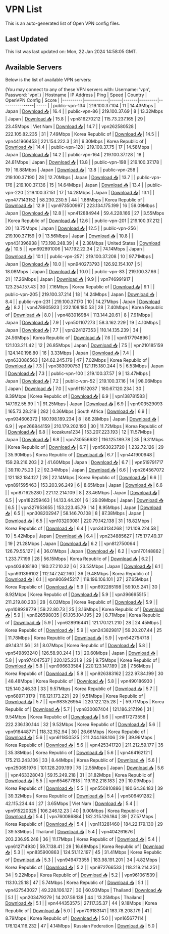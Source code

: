 # VPN List

This is an auto-generated list of Open VPN config files.

## Last Updated

This list was last updated on: Mon, 22 Jan 2024 14:58:05 GMT.

## Available Servers

Below is the list of available VPN servers:

(You may connect to any of these VPN servers with: Username: 'vpn', Password: 'vpn'.)
| Hostname | IP Address | Ping | Speed | Country | OpenVPN Config | Score |
|----------|------------|------|-------|---------|----------------| ----- |
| public-vpn-134 | 219.100.37.104 | 11 | 14.43Mbps | Japan | [Download 📥](./configs/server_0_JP.ovpn) | 16.4 |
| public-vpn-86 | 219.100.37.69 | 8 | 13.32Mbps | Japan | [Download 📥](./configs/server_1_JP.ovpn) | 15.8 |
| vpn816270212 | 115.73.237.165 | 29 | 23.45Mbps | Viet Nam | [Download 📥](./configs/server_2_VN.ovpn) | 14.7 |
| vpn262580528 | 222.105.82.235 | 31 | 7.49Mbps | Korea Republic of | [Download 📥](./configs/server_3_KR.ovpn) | 14.5 |
| vpn441966453 | 221.154.222.3 | 31 | 9.30Mbps | Korea Republic of | [Download 📥](./configs/server_4_KR.ovpn) | 14.4 |
| public-vpn-128 | 219.100.37.75 | 17 | 14.58Mbps | Japan | [Download 📥](./configs/server_5_JP.ovpn) | 14.2 |
| public-vpn-164 | 219.100.37.128 | 18 | 24.81Mbps | Japan | [Download 📥](./configs/server_6_JP.ovpn) | 13.8 |
| public-vpn-198 | 219.100.37.178 | 19 | 16.88Mbps | Japan | [Download 📥](./configs/server_7_JP.ovpn) | 13.8 |
| public-vpn-258 | 219.100.37.190 | 28 | 12.70Mbps | Japan | [Download 📥](./configs/server_8_JP.ovpn) | 13.7 |
| public-vpn-176 | 219.100.37.136 | 15 | 14.64Mbps | Japan | [Download 📥](./configs/server_9_JP.ovpn) | 13.4 |
| public-vpn-220 | 219.100.37.151 | 17 | 14.28Mbps | Japan | [Download 📥](./configs/server_10_JP.ovpn) | 13.1 |
| vpn477143152 | 58.230.230.5 | 44 | 1.88Mbps | Korea Republic of | [Download 📥](./configs/server_11_KR.ovpn) | 12.9 |
| vpn973500997 | 223.134.175.199 | 16 | 59.09Mbps | Japan | [Download 📥](./configs/server_12_JP.ovpn) | 12.8 |
| vpn412884944 | 59.4.228.166 | 27 | 3.55Mbps | Korea Republic of | [Download 📥](./configs/server_13_KR.ovpn) | 12.6 |
| public-vpn-201 | 219.100.37.212 | 20 | 13.75Mbps | Japan | [Download 📥](./configs/server_14_JP.ovpn) | 12.5 |
| public-vpn-256 | 219.100.37.159 | 9 | 13.56Mbps | Japan | [Download 📥](./configs/server_15_JP.ovpn) | 10.8 |
| vpn431396938 | 173.198.248.39 | 4 | 2.38Mbps | United States | [Download 📥](./configs/server_16_US.ovpn) | 10.5 |
| vpn692891006 | 147.192.22.34 | 2 | 74.14Mbps | Japan | [Download 📥](./configs/server_17_JP.ovpn) | 10.1 |
| public-vpn-257 | 219.100.37.208 | 10 | 97.71Mbps | Japan | [Download 📥](./configs/server_18_JP.ovpn) | 10.0 |
| vpn940273793 | 126.92.154.107 | 5 | 18.08Mbps | Japan | [Download 📥](./configs/server_19_JP.ovpn) | 10.0 |
| public-vpn-83 | 219.100.37.66 | 21 | 17.26Mbps | Japan | [Download 📥](./configs/server_20_JP.ovpn) | 9.9 |
| vpn746991917 | 123.254.157.43 | 30 | 7.16Mbps | Korea Republic of | [Download 📥](./configs/server_21_KR.ovpn) | 9.1 |
| public-vpn-205 | 219.100.37.214 | 18 | 14.24Mbps | Japan | [Download 📥](./configs/server_22_JP.ovpn) | 8.4 |
| public-vpn-231 | 219.100.37.170 | 10 | 14.27Mbps | Japan | [Download 📥](./configs/server_23_JP.ovpn) | 8.2 |
| vpn478905923 | 222.108.180.53 | 28 | 7.40Mbps | Korea Republic of | [Download 📥](./configs/server_24_KR.ovpn) | 8.0 |
| vpn483016984 | 113.144.20.61 | 8 | 7.91Mbps | Japan | [Download 📥](./configs/server_25_JP.ovpn) | 7.9 |
| vpn501107273 | 58.3.162.229 | 19 | 4.10Mbps | Japan | [Download 📥](./configs/server_26_JP.ovpn) | 7.7 |
| vpn224127353 | 110.14.135.239 | 34 | 24.56Mbps | Korea Republic of | [Download 📥](./configs/server_27_KR.ovpn) | 7.6 |
| vpn517794896 | 121.103.211.42 | 12 | 26.85Mbps | Japan | [Download 📥](./configs/server_28_JP.ovpn) | 7.5 |
| vpn210185159 | 124.140.198.80 | 16 | 3.33Mbps | Japan | [Download 📥](./configs/server_29_JP.ovpn) | 7.4 |
| vpn633086563 | 124.62.245.179 | 47 | 7.02Mbps | Korea Republic of | [Download 📥](./configs/server_30_KR.ovpn) | 7.3 |
| vpn383090753 | 121.115.180.244 | 5 | 6.53Mbps | Japan | [Download 📥](./configs/server_31_JP.ovpn) | 7.3 |
| public-vpn-100 | 219.100.37.57 | 9 | 13.47Mbps | Japan | [Download 📥](./configs/server_32_JP.ovpn) | 7.2 |
| public-vpn-52 | 219.100.37.16 | 14 | 98.06Mbps | Japan | [Download 📥](./configs/server_33_JP.ovpn) | 7.0 |
| vpn911512037 | 180.67.120.234 | 30 | 8.39Mbps | Korea Republic of | [Download 📥](./configs/server_34_KR.ovpn) | 6.9 |
| vpn138781583 | 147.192.55.99 | 1 | 91.25Mbps | Japan | [Download 📥](./configs/server_35_JP.ovpn) | 6.9 |
| vpn903529093 | 165.73.28.219 | 282 | 0.36Mbps | South Africa | [Download 📥](./configs/server_36_ZA.ovpn) | 6.9 |
| vpn934606372 | 180.198.189.234 | 8 | 86.28Mbps | Japan | [Download 📥](./configs/server_37_JP.ovpn) | 6.9 |
| vpn266844159 | 210.179.202.193 | 30 | 11.72Mbps | Korea Republic of | [Download 📥](./configs/server_38_KR.ovpn) | 6.8 |
| kozakura1234 | 153.207.223.193 | 12 | 11.57Mbps | Japan | [Download 📥](./configs/server_39_JP.ovpn) | 6.8 |
| vpn730556632 | 116.125.189.78 | 35 | 9.31Mbps | Korea Republic of | [Download 📥](./configs/server_40_KR.ovpn) | 6.7 |
| vpn563023720 | 1.232.72.126 | 29 | 35.90Mbps | Korea Republic of | [Download 📥](./configs/server_41_KR.ovpn) | 6.7 |
| vpn441900948 | 159.28.216.203 | 2 | 41.60Mbps | Japan | [Download 📥](./configs/server_42_JP.ovpn) | 6.7 |
| vpn519791717 | 39.110.75.23 | 2 | 92.34Mbps | Japan | [Download 📥](./configs/server_43_JP.ovpn) | 6.6 |
| vpn264567072 | 121.182.184.127 | 28 | 22.14Mbps | Korea Republic of | [Download 📥](./configs/server_44_KR.ovpn) | 6.6 |
| vpn891595463 | 153.203.96.249 | 6 | 8.65Mbps | Japan | [Download 📥](./configs/server_45_JP.ovpn) | 6.6 |
| vpn871625280 | 221.12.214.109 | 8 | 23.46Mbps | Japan | [Download 📥](./configs/server_46_JP.ovpn) | 6.5 |
| vpn182259463 | 14.133.44.201 | 6 | 29.09Mbps | Japan | [Download 📥](./configs/server_47_JP.ovpn) | 6.5 |
| vpn327953655 | 153.223.45.79 | 14 | 8.95Mbps | Japan | [Download 📥](./configs/server_48_JP.ovpn) | 6.5 |
| vpn308202947 | 58.146.70.108 | 8 | 87.38Mbps | Japan | [Download 📥](./configs/server_49_JP.ovpn) | 6.5 |
| vpn103203081 | 220.79.142.138 | 31 | 18.82Mbps | Korea Republic of | [Download 📥](./configs/server_50_KR.ovpn) | 6.4 |
| vpn343134268 | 121.109.224.58 | 10 | 5.42Mbps | Japan | [Download 📥](./configs/server_51_JP.ovpn) | 6.4 |
| vpn234885627 | 175.177.49.37 | 19 | 21.28Mbps | Japan | [Download 📥](./configs/server_52_JP.ovpn) | 6.2 |
| vpn812750064 | 126.79.55.127 | 4 | 36.01Mbps | Japan | [Download 📥](./configs/server_53_JP.ovpn) | 6.2 |
| vpn170148862 | 1.233.77.199 | 28 | 56.15Mbps | Korea Republic of | [Download 📥](./configs/server_54_KR.ovpn) | 6.2 |
| vpn403408180 | 180.27.210.32 | 6 | 23.53Mbps | Japan | [Download 📥](./configs/server_55_JP.ovpn) | 6.1 |
| vpn931396102 | 112.147.242.160 | 36 | 9.48Mbps | Korea Republic of | [Download 📥](./configs/server_56_KR.ovpn) | 6.1 |
| vpn906945217 | 119.196.106.101 | 27 | 27.65Mbps | Korea Republic of | [Download 📥](./configs/server_57_KR.ovpn) | 5.9 |
| vpn692285198 | 59.10.5.241 | 30 | 8.92Mbps | Korea Republic of | [Download 📥](./configs/server_58_KR.ovpn) | 5.9 |
| vpn396695515 | 211.219.80.233 | 28 | 6.02Mbps | Korea Republic of | [Download 📥](./configs/server_59_KR.ovpn) | 5.9 |
| vpn108928779 | 59.22.80.73 | 25 | 3.16Mbps | Korea Republic of | [Download 📥](./configs/server_60_KR.ovpn) | 5.9 |
| vpn626598035 | 61.105.104.195 | 29 | 8.71Mbps | Korea Republic of | [Download 📥](./configs/server_61_KR.ovpn) | 5.9 |
| vpn628916441 | 121.170.121.210 | 28 | 24.45Mbps | Korea Republic of | [Download 📥](./configs/server_62_KR.ovpn) | 5.9 |
| vpn243829817 | 59.20.207.44 | 25 | 11.78Mbps | Korea Republic of | [Download 📥](./configs/server_63_KR.ovpn) | 5.9 |
| vpn542754718 | 49.143.11.56 | 31 | 8.07Mbps | Korea Republic of | [Download 📥](./configs/server_64_KR.ovpn) | 5.8 |
| vpn549893240 | 126.58.90.244 | 13 | 20.60Mbps | Japan | [Download 📥](./configs/server_65_JP.ovpn) | 5.8 |
| vpn974047537 | 220.125.231.9 | 29 | 9.75Mbps | Korea Republic of | [Download 📥](./configs/server_66_KR.ovpn) | 5.8 |
| vpn996633584 | 220.123.147.189 | 28 | 7.56Mbps | Korea Republic of | [Download 📥](./configs/server_67_KR.ovpn) | 5.8 |
| vpn926383162 | 222.97.84.199 | 30 | 48.48Mbps | Korea Republic of | [Download 📥](./configs/server_68_KR.ovpn) | 5.8 |
| vpn490186930 | 125.140.246.33 | 33 | 9.57Mbps | Korea Republic of | [Download 📥](./configs/server_69_KR.ovpn) | 5.7 |
| vpn689713179 | 116.121.173.221 | 29 | 9.51Mbps | Korea Republic of | [Download 📥](./configs/server_70_KR.ovpn) | 5.7 |
| vpn983526954 | 220.122.125.28 | - | 59.71Mbps | Korea Republic of | [Download 📥](./configs/server_71_KR.ovpn) | 5.7 |
| vpn830087404 | 121.186.217.196 | 31 | 9.54Mbps | Korea Republic of | [Download 📥](./configs/server_72_KR.ovpn) | 5.6 |
| vpn817273558 | 222.236.130.144 | 32 | 9.52Mbps | Korea Republic of | [Download 📥](./configs/server_73_KR.ovpn) | 5.6 |
| vpn916448771 | 118.32.152.94 | 30 | 26.66Mbps | Korea Republic of | [Download 📥](./configs/server_74_KR.ovpn) | 5.6 |
| vpn611850525 | 211.244.168.106 | 29 | 39.99Mbps | Korea Republic of | [Download 📥](./configs/server_75_KR.ovpn) | 5.6 |
| vpn425341720 | 211.212.59.177 | 35 | 35.38Mbps | Korea Republic of | [Download 📥](./configs/server_76_KR.ovpn) | 5.6 |
| vpn464162121 | 175.213.243.106 | 33 | 8.44Mbps | Korea Republic of | [Download 📥](./configs/server_77_KR.ovpn) | 5.6 |
| vpn250651976 | 101.128.209.199 | 76 | 2.55Mbps | Japan | [Download 📥](./configs/server_78_JP.ovpn) | 5.6 |
| vpn463328043 | 59.15.249.218 | 31 | 31.82Mbps | Korea Republic of | [Download 📥](./configs/server_79_KR.ovpn) | 5.5 |
| vpn654677818 | 119.192.218.183 | 29 | 10.09Mbps | Korea Republic of | [Download 📥](./configs/server_80_KR.ovpn) | 5.5 |
| vpn550810886 | 180.64.36.183 | 39 | 39.32Mbps | Korea Republic of | [Download 📥](./configs/server_81_KR.ovpn) | 5.4 |
| vpn506491282 | 42.115.234.44 | 27 | 3.65Mbps | Viet Nam | [Download 📥](./configs/server_82_VN.ovpn) | 5.4 |
| vpn915220325 | 106.246.12.23 | 40 | 9.00Mbps | Korea Republic of | [Download 📥](./configs/server_83_KR.ovpn) | 5.4 |
| vpn760086884 | 182.215.126.184 | 39 | 27.57Mbps | Korea Republic of | [Download 📥](./configs/server_84_KR.ovpn) | 5.4 |
| vpn113281460 | 184.22.179.130 | 29 | 39.53Mbps | Thailand | [Download 📥](./configs/server_85_TH.ovpn) | 5.4 |
| vpn404261676 | 203.236.95.248 | 36 | 11.17Mbps | Korea Republic of | [Download 📥](./configs/server_86_KR.ovpn) | 5.4 |
| vpn612714930 | 59.7.138.41 | 29 | 16.68Mbps | Korea Republic of | [Download 📥](./configs/server_87_KR.ovpn) | 5.3 |
| vpn835900863 | 124.51.112.197 | 45 | 31.41Mbps | Korea Republic of | [Download 📥](./configs/server_88_KR.ovpn) | 5.3 |
| vpn949473355 | 183.98.191.201 | 34 | 4.82Mbps | Korea Republic of | [Download 📥](./configs/server_89_KR.ovpn) | 5.2 |
| vpn972766533 | 118.219.214.251 | 34 | 9.22Mbps | Korea Republic of | [Download 📥](./configs/server_90_KR.ovpn) | 5.2 |
| vpn961061539 | 113.10.25.18 | 47 | 5.74Mbps | Korea Republic of | [Download 📥](./configs/server_91_KR.ovpn) | 5.1 |
| vpn427543027 | 49.228.106.127 | 30 | 60.93Mbps | Thailand | [Download 📥](./configs/server_92_TH.ovpn) | 5.1 |
| vpn203479279 | 14.207.59.138 | 44 | 13.25Mbps | Thailand | [Download 📥](./configs/server_93_TH.ovpn) | 5.1 |
| vpn444353575 | 27.117.35.37 | 44 | 9.18Mbps | Korea Republic of | [Download 📥](./configs/server_94_KR.ovpn) | 5.0 |
| vpn709183141 | 183.78.208.179 | 41 | 8.79Mbps | Korea Republic of | [Download 📥](./configs/server_95_KR.ovpn) | 5.0 |
| vpn165677114 | 176.124.116.232 | 47 | 4.14Mbps | Russian Federation | [Download 📥](./configs/server_96_RU.ovpn) | 5.0 |
